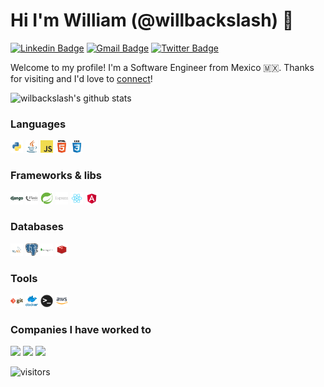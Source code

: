 # Hi I'm William (@willbackslash) 👋
[![Linkedin Badge](https://img.shields.io/badge/-williamdlc-blue?style=flat&logo=Linkedin&logoColor=white&link=http://linkedin.com/in/williamdlc/)](https://www.linkedin.com/in/williamdlc/)
[![Gmail Badge](https://img.shields.io/badge/-macwilliamdlc-c14438?style=flat&logo=Gmail&logoColor=white&link=mailto:macwilliamdlc@gmail.com)](mailto:macwilliamdlc@gmail.com)
[![Twitter Badge](https://img.shields.io/badge/-willbackslash-%231877F2.svg?&style=flat-square&logo=twitter&logoColor=white&link=https://twitter.com/willbackslash)](https://twitter.com/willbackslash)

Welcome to my profile! I'm a Software Engineer from Mexico 🇲🇽. Thanks for visiting and I'd love to [connect](http://linkedin.com/in/williamdlc/)!





![wilbackslash's github stats](https://github-readme-stats.vercel.app/api?username=willbackslash&show_icons=true)


### Languages
<code><img height="20" src="https://raw.githubusercontent.com/github/explore/80688e429a7d4ef2fca1e82350fe8e3517d3494d/topics/python/python.png"></code>
<code><img height="20" src="https://raw.githubusercontent.com/github/explore/80688e429a7d4ef2fca1e82350fe8e3517d3494d/topics/java/java.png"></code>
<code><img height="20" src="https://raw.githubusercontent.com/github/explore/80688e429a7d4ef2fca1e82350fe8e3517d3494d/topics/javascript/javascript.png"></code>
<code><img height="20" src="https://raw.githubusercontent.com/github/explore/80688e429a7d4ef2fca1e82350fe8e3517d3494d/topics/html/html.png"></code>
<code><img height="20" src="https://raw.githubusercontent.com/github/explore/80688e429a7d4ef2fca1e82350fe8e3517d3494d/topics/css/css.png"></code>

### Frameworks & libs
<code><img height="20" src="https://raw.githubusercontent.com/github/explore/80688e429a7d4ef2fca1e82350fe8e3517d3494d/topics/django/django.png"></code>
<code><img height="20" src="https://raw.githubusercontent.com/github/explore/80688e429a7d4ef2fca1e82350fe8e3517d3494d/topics/flask/flask.png"></code>
<code><img height="20" src="https://raw.githubusercontent.com/github/explore/80688e429a7d4ef2fca1e82350fe8e3517d3494d/topics/spring-boot/spring-boot.png"></code>
<code><img height="20" src="https://raw.githubusercontent.com/github/explore/80688e429a7d4ef2fca1e82350fe8e3517d3494d/topics/express/express.png"></code>
<code><img height="20" src="https://raw.githubusercontent.com/github/explore/80688e429a7d4ef2fca1e82350fe8e3517d3494d/topics/react/react.png"></code>
<code><img height="20" src="https://raw.githubusercontent.com/github/explore/80688e429a7d4ef2fca1e82350fe8e3517d3494d/topics/angular/angular.png"></code>


### Databases
<code><img height="20" src="https://raw.githubusercontent.com/github/explore/80688e429a7d4ef2fca1e82350fe8e3517d3494d/topics/mysql/mysql.png"></code>
<code><img height="20" src="https://raw.githubusercontent.com/github/explore/80688e429a7d4ef2fca1e82350fe8e3517d3494d/topics/postgresql/postgresql.png"></code>
<code><img height="20" src="https://raw.githubusercontent.com/github/explore/80688e429a7d4ef2fca1e82350fe8e3517d3494d/topics/mongodb/mongodb.png"></code>
<code><img height="20" src="https://raw.githubusercontent.com/github/explore/80688e429a7d4ef2fca1e82350fe8e3517d3494d/topics/redis/redis.png"></code>

### Tools
<code><img height="20" src="https://raw.githubusercontent.com/github/explore/80688e429a7d4ef2fca1e82350fe8e3517d3494d/topics/git/git.png"></code>
<code><img height="20" src="https://raw.githubusercontent.com/github/explore/80688e429a7d4ef2fca1e82350fe8e3517d3494d/topics/docker/docker.png"></code>
<code><img height="20" src="https://raw.githubusercontent.com/github/explore/80688e429a7d4ef2fca1e82350fe8e3517d3494d/topics/terminal/terminal.png"></code>
<code><img height="20" src="https://raw.githubusercontent.com/github/explore/80688e429a7d4ef2fca1e82350fe8e3517d3494d/topics/aws/aws.png"></code>

### Companies I have worked to
<code><img height="20" src="https://pbs.twimg.com/profile_images/1278706633024118784/bTKAm2LX.jpg"></code>
<code><img height="20" src="https://yt3.ggpht.com/a/AATXAJwYxtvHiokGQH_SOjK3yD21e9JOty04ChmU33rtFA=s900-c-k-c0xffffffff-no-rj-mo"></code>
<code><img height="20" src="https://img.utdstc.com/icons/rappi-android.png:225"></code>


 ![visitors](https://visitor-badge.laobi.icu/badge?page_id=willbackslash.profile)
 
